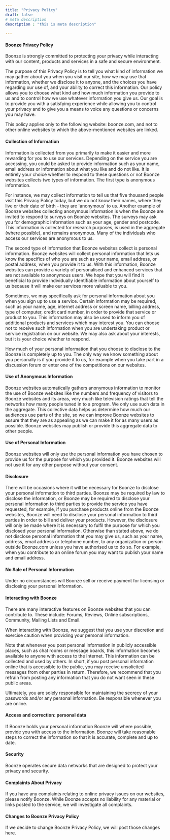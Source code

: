 ```yaml
---
title: "Privacy Policy"
draft: false
# meta description
description : "this is meta description"

---
```


#### Boonze Privacy Policy
Boonze is strongly committed to protecting your privacy while interacting with our content, products and services in a safe and secure environment.

The purpose of this Privacy Policy is to tell you what kind of information we may gather about you when you visit our site, how we may use that information, whether we disclose it to anyone, and the choices you have regarding our use of, and your ability to correct this information. Our policy allows you to choose what kind and how much information you provide to us and to control how we use whatever information you give us. Our goal is to provide you with a satisfying experience while allowing you to control your privacy and to give you a means to voice any questions or concerns you may have.

This policy applies only to the following website: boonze.com, and not to other online websites to which the above-mentioned websites are linked.

#### Collection of Information
Information is collected from you primarily to make it easier and more rewarding for you to use our services. Depending on the service you are accessing, you could be asked to provide information such as your name, email address or information about what you like and do not like. It is entirely your choice whether to respond to these questions or not Boonze websites collects two types of information. The first type is anonymous information.

For instance, we may collect information to tell us that five thousand people visit this Privacy Policy today, but we do not know their names, where they live or their date of birth - they are 'anonymous' to us. Another example of Boonze websites collecting anonymous information is when the Boonze are invited to respond to surveys on Boonze websites. The surveys may ask you for demographic information such as your age, gender and postcode. This information is collected for research purposes, is used in the aggregate (where possible), and remains anonymous. Many of the individuals who access our services are anonymous to us.

The second type of information that Boonze websites collect is personal information. Boonze websites will collect personal information that lets us know the specifics of who you are such as your name, email address, or postal address, when you provide it to us. With this information, Boonze websites can provide a variety of personalised and enhanced services that are not available to anonymous users. We hope that you will find it beneficial to provide individually identifiable information about yourself to us because it will make our services more valuable to you.

Sometimes, we may specifically ask for personal information about you when you sign up to use a service. Certain information may be required, such as your name, age, internet address or screen name, billing address, type of computer, credit card number, in order to provide that service or product to you. This information may also be used to inform you of additional products and services which may interest you. You can choose not to receive such information when you are undertaking product or service registration on our website. We may also ask about your interests, but it is your choice whether to respond.

How much of your personal information that you choose to disclose to the Boonze is completely up to you. The only way we know something about you personally is if you provide it to us, for example when you take part in a discussion forum or enter one of the competitions on our websites.

#### Use of Anonymous Information
Boonze websites automatically gathers anonymous information to monitor the use of Boonze websites like the numbers and frequency of visitors to Boonze websites and its areas, very much like television ratings that tell the networks how many people tuned in to a program. We only use such data in the aggregate. This collective data helps us determine how much our audiences use parts of the site, so we can improve Boonze websites to assure that they are as appealing as we can make it for as many users as possible. Boonze websites may publish or provide this aggregate data to other people.

#### Use of Personal Information
Boonze websites will only use the personal information you have chosen to provide us for the purpose for which you provided it. Boonze websites will not use it for any other purpose without your consent.

#### Disclosure
There will be occasions where it will be necessary for Boonze to disclose your personal information to third parties. Boonze may be required by law to disclose the information, or Boonze may be required to disclose your personal information to third parties to provide the service you have requested, for example, if you purchase products online from the Boonze websites, Boonze will need to disclose your personal information to third parties in order to bill and deliver your products. However, the disclosure will only be made where it is necessary to fulfil the purpose for which you disclosed your personal information. Otherwise than stated above, we do not disclose personal information that you may give us, such as your name, address, email address or telephone number, to any organization or person outside Boonze.com unless you have authorised us to do so. For example, when you contribute to an online forum you may want to publish your name and email address.

#### No Sale of Personal Information
Under no circumstances will Boonze sell or receive payment for licensing or disclosing your personal information.

#### Interacting with Boonze
There are many interactive features on Boonze websites that you can contribute to. These include: Forums, Reviews, Online subscriptions, Community, Mailing Lists and Email.

When interacting with Boonze, we suggest that you use your discretion and exercise caution when providing your personal information.

Note that whenever you post personal information in publicly accessible places, such as chat rooms or message boards, this information becomes available to anyone with access to the Internet. This information can be collected and used by others. In short, if you post personal information online that is accessible to the public, you may receive unsolicited messages from other parties in return. Therefore, we recommend that you refrain from posting any information that you do not want seen in these public areas.

Ultimately, you are solely responsible for maintaining the secrecy of your passwords and/or any personal information. Be responsible whenever you are online.

#### Access and correction: personal data
If Boonze holds your personal information Boonze will where possible, provide you with access to the information. Boonze will take reasonable steps to correct the information so that it is accurate, complete and up to date.

#### Security
Boonze operates secure data networks that are designed to protect your privacy and security.

#### Complaints About Privacy
If you have any complaints relating to online privacy issues on our websites, please notify Boonze. While Boonze accepts no liability for any material or links posted to the service, we will investigate all complaints.

#### Changes to Boonze Privacy Policy
If we decide to change Boonze Privacy Policy, we will post those changes here.